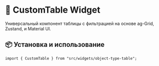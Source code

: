 # 🧾 CustomTable Widget

Универсальный компонент таблицы с фильтрацией на основе ag-Grid, Zustand, и Material UI.

## 📦 Установка и использование

```tsx
import { CustomTable } from "src/widgets/object-type-table";
```
